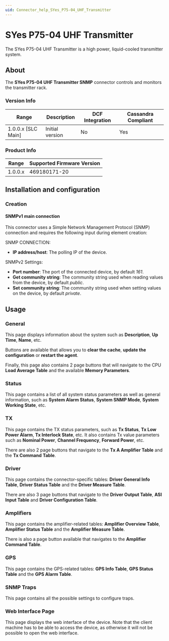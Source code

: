 ```yaml
---
uid: Connector_help_SYes_P75-04_UHF_Transmitter
---
```


# SYes P75-04 UHF Transmitter

The SYes P75-04 UHF Transmitter is a high power, liquid-cooled transmitter system.

## About

The **SYes P75-04 UHF Transmitter SNMP** connector controls and monitors the transmitter rack.

### Version Info

| Range | Description | DCF Integration | Cassandra Compliant |
|----------------------|-----------------|---------------------|-------------------------|
| 1.0.0.x \[SLC Main\] | Initial version | No                  | Yes                     |

### Product Info

| Range | Supported Firmware Version |
|------------------|-----------------------------|
| 1.0.0.x          | 469180171-20                |

## Installation and configuration

### Creation

#### SNMPv1 main connection

This connector uses a Simple Network Management Protocol (SNMP) connection and requires the following input during element creation:

SNMP CONNECTION:

- **IP address/host**: The polling IP of the device.

SNMPv2 Settings:

- **Port number**: The port of the connected device, by default *161*.
- **Get community string**: The community string used when reading values from the device, by default *public*.
- **Set community string**: The community string used when setting values on the device, by default *private*.

## Usage

### General

This page displays information about the system such as **Description**, **Up Time**, **Name**, etc.

Buttons are available that allows you to **clear the cache**, **update the configuration** or **restart the agent**.

Finally, this page also contains 2 page buttons that will navigate to the CPU **Load Average Table** and the available **Memory Parameters**.

### Status

This page contains a list of all system status parameters as well as general information, such as **System Alarm Status**, **System SNMP Mode**, **System Working State**, etc.

### TX

This page contains the TX status parameters, such as **Tx Status**, **Tx Low Power Alarm**, **Tx Interlock State**, etc. It also contains Tx value parameters such as **Nominal Power**, **Channel Frequency**, **Forward Power**, etc.

There are also 2 page buttons that navigate to the **Tx A Amplifier Table** and the **Tx Command** **Table**.

### Driver

This page contains the connector-specific tables: **Driver General Info Table**, **Driver Status Table** and the **Driver Measure Table**.

There are also 3 page buttons that navigate to the **Driver Output Table**, **ASI Input Table** and **Driver Configuration Table**.

### Amplifiers

This page contains the amplifier-related tables: **Amplifier Overview Table**, **Amplifier Status Table** and the **Amplifier Measure Table**.

There is also a page button available that navigates to the **Amplifier Command Table**.

### GPS

This page contains the GPS-related tables: **GPS Info Table**, **GPS Status Table** and the **GPS Alarm Table**.

### SNMP Traps

This page contains all the possible settings to configure traps.

### Web Interface Page

This page displays the web interface of the device. Note that the client machine has to be able to access the device, as otherwise it will not be possible to open the web interface.
